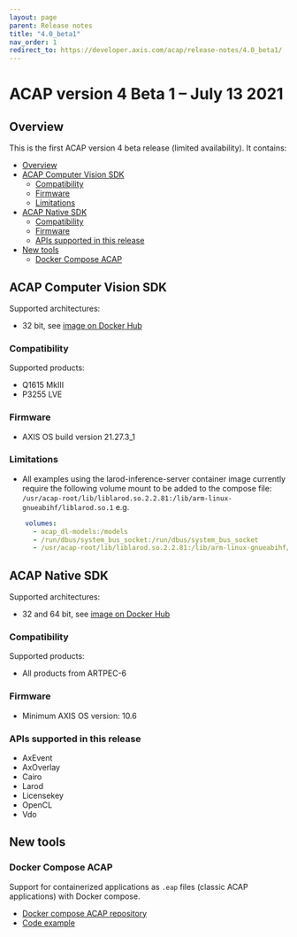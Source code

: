```yaml
---
layout: page
parent: Release notes
title: "4.0_beta1"
nav_order: 1
redirect_to: https://developer.axis.com/acap/release-notes/4.0_beta1/
---
```


# ACAP version 4 Beta 1 – July 13 2021

## Overview

This is the first ACAP version 4 beta release (limited availability). It contains:

- [Overview](#overview)
- [ACAP Computer Vision SDK](#acap-computer-vision-sdk)
  - [Compatibility](#compatibility)
  - [Firmware](#firmware)
  - [Limitations](#limitations)
- [ACAP Native SDK](#acap-native-sdk)
  - [Compatibility](#compatibility-1)
  - [Firmware](#firmware-1)
  - [APIs supported in this release](#apis-supported-in-this-release)
- [New tools](#new-tools)
  - [Docker Compose ACAP](#docker-compose-acap)

## ACAP Computer Vision SDK

Supported architectures:

- 32 bit, see [image on Docker Hub](https://hub.docker.com/r/axisecp/acap-computer-vision-sdk)

### Compatibility

Supported products:

- Q1615 MkIII
- P3255 LVE

### Firmware

- AXIS OS build version 21.27.3_1

### Limitations

- All examples using the larod-inference-server container image currently require the following volume mount to be added to the compose file: `/usr/acap-root/lib/liblarod.so.2.2.81:/lib/arm-linux-gnueabihf/liblarod.so.1` e.g.

```yaml
    volumes:
      - acap_dl-models:/models
      - /run/dbus/system_bus_socket:/run/dbus/system_bus_socket
      - /usr/acap-root/lib/liblarod.so.2.2.81:/lib/arm-linux-gnueabihf/liblarod.so.1
 ```

## ACAP Native SDK

Supported architectures:

- 32 and 64 bit, see [image on Docker Hub](https://hub.docker.com/r/axisecp/acap-native-sdk)

### Compatibility

Supported products:

- All products from ARTPEC-6

### Firmware

- Minimum AXIS OS version: 10.6

### APIs supported in this release

- AxEvent
- AxOverlay
- Cairo
- Larod
- Licensekey
- OpenCL
- Vdo

## New tools

### Docker Compose ACAP

Support for containerized applications as `.eap` files (classic ACAP applications) with Docker compose.

- [Docker compose ACAP repository](https://github.com/AxisCommunications/docker-compose-acap)
- [Code example](https://github.com/AxisCommunications/acap-native-sdk-examples/tree/master/container-example)
